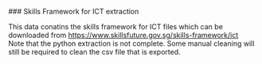 ### Skills Framework for ICT extraction

This data conatins the skills framework for ICT files which can be downloaded from https://www.skillsfuture.gov.sg/skills-framework/ict  
Note that the python extraction is not complete. Some manual cleaning will still be required to clean the csv file that is exported.
